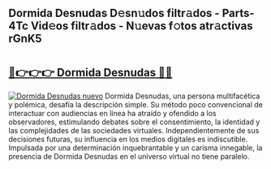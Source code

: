 ## Dormida Desnudas D𝚎sn𝚞dos filtr𝚊dos - Parts-4Tc Vid𝚎os filtr𝚊dos - N𝚞evas f𝚘tos atr𝚊ctivas rGnK5

# <h2><a href="http://mbbc32.tromn.icu/?c=Dormida+Desnudas">🔗👉👉👉 Dormida Desnudas 🔗🔗</a></h2>

[![Dormida Desnudas nuevo](https://i.imgur.com/pEAQMta.gif)](http://mbbc32.tromn.icu/?c=Dormida+Desnudas)
Dormida Desnudas, una persona multifacética y polémica, desafía la descripción simple. Su método poco convencional de interactuar con audiencias en línea ha atraído y ofendido a los observadores, estimulando debates sobre el consentimiento, la identidad y las complejidades de las sociedades virtuales. Independientemente de sus decisiones futuras, su influencia en los medios digitales es indiscutible. Impulsada por una determinación inquebrantable y un carisma innegable, la presencia de Dormida Desnudas en el universo virtual no tiene paralelo.
